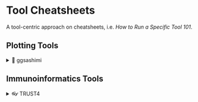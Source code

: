 # Tool Cheatsheets

A tool-centric approach on cheatsheets, i.e. *How to Run a Specific Tool 101*.

## Plotting Tools

<details>
<summary>🍣 ggsashimi</summary>

### 🍣 ggsashimi

[ggsashimi](https://journals.plos.org/ploscompbiol/article?id=10.1371/journal.pcbi.1006360) is a plotting tool developped by the Guigo lab for the visualization of alternative splicing events. The installation procedure is well documented on their [GitHub page](https://github.com/guigolab/ggsashimi), along with the dependencies. For this cheatsheet the following modules were imported:

* Python/3.6
* R/4.0.1
	* ggplot2/3.3.5
	* data.table/1.14.2
	* gridExtra/2.3

The ggsashimi cheatsheet comes with a single wrapper script, [ggsashimi.run.sh](./src/ggsashimi.run.sh).

### 👟 Running the Cheatsheet

The ggsashimi cheatsheet was built under the following constraints/assumptions:

* The ggsashimi source code is located in the home folder, under `~/ggsashimi.py`. The user can adjust accordingly (line 22).
* For the purposes of this cheatsheet demonstration, the wrapper script contains example code for plotting the splicing events on the PIANP gene (hg38). The coordinates for the example gene are specified by the `-c` argument when running ggsashimi; the output name is specified by the `--out-prefix` argument. The user can adjust accordingly (lines 22 and 23, respectively).
* For the purposes of this cheatsheet demonstration, the wrapper script assumes 2 groups, thus generates a palette of 2 colors. The user can adjust accordingly (line 20). (Note to self: although automatic generation of the color palette goes beyond the scope of this cheatsheet, it would be a nice automation.)

That being said, the example provided in this cheatsheet can be run as:

```
sh ggsashimi.run.sh -d /working/directory
	    	    -g /path/to/gtf/annotation/gtf.gtf
```

See [below](#-arguments--input-files) for more information regarding the arguments.

⚠️ It should also be noted that running `export GGSASHIMI_DEBUG=yes` (included in the ggsashimi cheatsheet, line 4) has been found to be crucial for the tool's proper behaviour.

In the frame of this cheatsheet, output files are generated and saved under the newly created SashimiPlots folder, inside the working directory.

### 📔 Arguments & Input Files

The ggsashimi cheatsheet requires 2 arguments:

1. `-d $wkDir`: The working directory. The cheatsheet script assumes that the *input file* is located in the working folder, and that it is named `ggsashimi_inputBams.tsv`
2. `-g $gtf`: Path to the GTF file used for the annotation.

The **input file** is a 3-column tsv file containing the following information:

1. Sample ID or name.
2. (Absolute) path to the corresponding BAM file.
3. Group.

An example input file is provided by the ggsashimi developers, [here](https://github.com/guigolab/ggsashimi/blob/master/examples/input_bams.tsv).

</details>

## Immunoinformatics Tools

<details>
<summary>👓 TRUST4</summary>

### 👓 TRUST4

[TRUST4](https://doi.org/10.1038/s41592-021-01142-2) is a computational tool that analyzes TCR and BCR sequences using unselected RNA sequencing data, profiled from **solid tissues**. The installation procedure is straightforward, and it is documented on the correspoding [GitHub repository](https://github.com/liulab-dfci/TRUST4).

The TRUST4 cheatsheet comes with one wrapper script, [TRUST4.run.sh](./src/TRUST4.run.sh) and an additional auxiliary script, [TRUST4.aux_src.CustomAnnotation.sh](./src/TRUST4.aux_src.CustomAnnotation.sh) that creates custom annotation from GTF anf FASTA files specified by the user.

### 👟 Running the Cheatsheet

The TRUST4 cheatsheet assumes that the installation of TRUST4 has taken place in the home folder; thus that the `~/TRUST4/` directory exists and includes all files provided when cloning the [TRUST4 GitHub repo](https://github.com/liulab-dfci/TRUST4).
    
The example provided in this cheatsheet can be run as:

```
sh TRUST4.run.sh -d /working/directory
                 -s "CheatSample"
                 -c true
                 -o Homo_sapiens
	    	 -g /path/to/gtf/annotation/gtf.gtf
                 -f /path/to/fas/annotation/fasta.fa
                 -b /path/to/input/bam.bam
```
    
For more details on the arguments and assumptions of this cheatsheet see [below](-arguments--input-files).

### 📔 Arguments & Input Files

#### 🍨 Main script

7 arguments can be supplied to the TRUST4 main script, but not all of them are required. In more detail:

* `-d $wkDir` (required) : The working directory . The cheatsheet will save the output files in a newly created folder inside the working directory.
* `-s $sample` (required): A sample ID, used for naming the output files. The use of a sample ID is suggested when more than 1 samples are analyzed.
* `-c $custom` (binary, optional): A `true`/`false` argument that specifies whether custom annotation should be generated from input annotation files (see arguments `-g` and `-f`). If the argument is not supplied or is `false` the cheatsheet decides which annotation files to use, depending on the supplied organism/species argument (see below, in additional notes).
* `-o $organism` (required): A string argument supplying the organism/ species name for selection of proper annotation, or creation of custom annotation. A list of possible values for this argument is supplied [here](http://www.imgt.org//download/V-QUEST/IMGT_V-QUEST_reference_directory/), which reflects the availability of reference files that TRUST4 can work with.
* `-g $gtf` (optional): The path to the GTF for the species of interest that will be used for the creation of the custom annotation.
* `-f $fasta` (optional): The path to the FASTA file for the species of interest that will be used in the creation of the custom annotation.
* `-b $bam` (required): The path to the bam file on which TRUST4 will be run. In the frame of this cheatsheet, only the bam input option for TRUST4 is implemented. For more options, see [TRUST4 documentation](https://github.com/liulab-dfci/TRUST4#usage).

A few additional things should be noted:

1. When specifying `-c false -o Homo_sapiens` or `-c false -o Mus_musculus`, the cheatsheet will use the existing annotation that is supplied by the TRUST4 developers.
2. If the organism is neither human nor mouse, the cheatsheet will try to create the custom annotation from the supplied GTF and FASTA. In other words, for species other than human and mouse, the GTF and FASTA files are **required** for the creation of the needed annotation; else the script will exit with error.
3. If a custom annotation exists for the specified organism, the cheatsheet will skip the creation of the custom annotation anew. In order to update the custom annotation, one can delete the existing custom annotation directory (see below) or run the auxiliary script for custom annotation (see below, again).(Note to self: can include an overwrite argument.)

#### 🍬 Auxiliary Scripts

The auxiliary script, [TRUST4.aux_src.CustomAnnotation.sh](./src/TRUST4.aux_src.CustomAnnotation.sh), creates custom annotation from the specified GTF and FASTA files. The output is saved under a newly created directory, located inside the TRUST4 directory (assuming installation at `~/TRUST4/`), named `custom_{Organism}`, based on the species name provided. This can be altered at line 19.

`TRUST4.aux_src.CustomAnnotation.sh` is called by the main script when the `custom` argument is set to `true` and when the custom annotation files do not exist in the expected directory (`~/TRUST4/custom_{Organism}`). If needed, the auxiliary script can be run on its own, for example to update the custom annotation with new GTF or FASTA files. The required arguments are:

* `-o $organism` (required): A string argument supplying the organism/ species name for selection of proper annotation, or creation of custom annotation.
* `-g $gtf` (required): The path to the GTF for the species of interest that will be used for the creation of the custom annotation.
* `-f $fasta` (required): The path to the FASTA file for the species of interest that will be used in the creation of the custom annotation.

The auxiliary script can be run as:
    
```
sh TRUST4.aux_src.CustomAnnotation.sh -o Homo_sapiens
	    	                      -g /path/to/gtf/annotation/gtf.gtf
                                      -f /path/to/fas/annotation/fasta.fa
```
<details>

